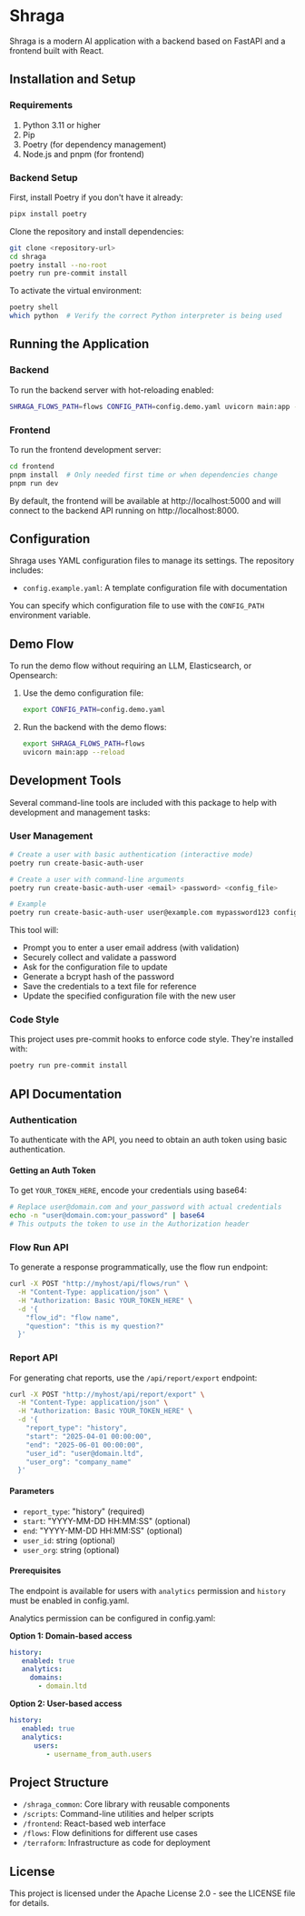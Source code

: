 # Shraga

Shraga is a modern AI application with a backend based on FastAPI and a frontend built with React.

## Installation and Setup

### Requirements

1. Python 3.11 or higher
2. Pip
3. Poetry (for dependency management)
4. Node.js and pnpm (for frontend)

### Backend Setup

First, install Poetry if you don't have it already:

```bash
pipx install poetry
```

Clone the repository and install dependencies:

```bash
git clone <repository-url>
cd shraga
poetry install --no-root
poetry run pre-commit install
```

To activate the virtual environment:

```bash
poetry shell
which python  # Verify the correct Python interpreter is being used
```

## Running the Application

### Backend

To run the backend server with hot-reloading enabled:

```bash
SHRAGA_FLOWS_PATH=flows CONFIG_PATH=config.demo.yaml uvicorn main:app --reload
```

### Frontend

To run the frontend development server:

```bash
cd frontend
pnpm install  # Only needed first time or when dependencies change
pnpm run dev
```

By default, the frontend will be available at http://localhost:5000 and will connect to the backend API running on http://localhost:8000.

## Configuration

Shraga uses YAML configuration files to manage its settings. The repository includes:

- `config.example.yaml`: A template configuration file with documentation

You can specify which configuration file to use with the `CONFIG_PATH` environment variable.

## Demo Flow

To run the demo flow without requiring an LLM, Elasticsearch, or Opensearch:

1. Use the demo configuration file:
   ```bash
   export CONFIG_PATH=config.demo.yaml
   ```

2. Run the backend with the demo flows:
   ```bash
   export SHRAGA_FLOWS_PATH=flows
   uvicorn main:app --reload
   ```

## Development Tools

Several command-line tools are included with this package to help with development and management tasks:

### User Management

```bash
# Create a user with basic authentication (interactive mode)
poetry run create-basic-auth-user

# Create a user with command-line arguments
poetry run create-basic-auth-user <email> <password> <config_file>

# Example
poetry run create-basic-auth-user user@example.com mypassword123 config.demo.yaml
```

This tool will:
- Prompt you to enter a user email address (with validation)
- Securely collect and validate a password
- Ask for the configuration file to update
- Generate a bcrypt hash of the password
- Save the credentials to a text file for reference
- Update the specified configuration file with the new user

### Code Style

This project uses pre-commit hooks to enforce code style. They're installed with:

```bash
poetry run pre-commit install
```

## API Documentation

### Authentication

To authenticate with the API, you need to obtain an auth token using basic authentication.

#### Getting an Auth Token

To get `YOUR_TOKEN_HERE`, encode your credentials using base64:

```bash
# Replace user@domain.com and your_password with actual credentials
echo -n "user@domain.com:your_password" | base64
# This outputs the token to use in the Authorization header
```

### Flow Run API

To generate a response programmatically, use the flow run endpoint:

```bash
curl -X POST "http://myhost/api/flows/run" \
  -H "Content-Type: application/json" \
  -H "Authorization: Basic YOUR_TOKEN_HERE" \
  -d '{
    "flow_id": "flow name",
    "question": "this is my question?"
  }'
```

### Report API

For generating chat reports, use the `/api/report/export` endpoint:

```bash
curl -X POST "http://myhost/api/report/export" \
  -H "Content-Type: application/json" \
  -H "Authorization: Basic YOUR_TOKEN_HERE" \
  -d '{
    "report_type": "history",
    "start": "2025-04-01 00:00:00",
    "end": "2025-06-01 00:00:00",
    "user_id": "user@domain.ltd",
    "user_org": "company_name"
  }'
```

#### Parameters

- `report_type`: "history" (required)
- `start`: "YYYY-MM-DD HH:MM:SS" (optional)
- `end`: "YYYY-MM-DD HH:MM:SS" (optional)
- `user_id`: string (optional)
- `user_org`: string (optional)

#### Prerequisites

The endpoint is available for users with `analytics` permission and `history` must be enabled in config.yaml.

Analytics permission can be configured in config.yaml:

**Option 1: Domain-based access**
```yaml
history:
   enabled: true
   analytics: 
     domains:
       - domain.ltd
```

**Option 2: User-based access**
```yaml
history:
   enabled: true
   analytics: 
      users:
         - username_from_auth.users
```

## Project Structure

- `/shraga_common`: Core library with reusable components
- `/scripts`: Command-line utilities and helper scripts
- `/frontend`: React-based web interface
- `/flows`: Flow definitions for different use cases
- `/terraform`: Infrastructure as code for deployment

## License

This project is licensed under the Apache License 2.0 - see the LICENSE file for details.

